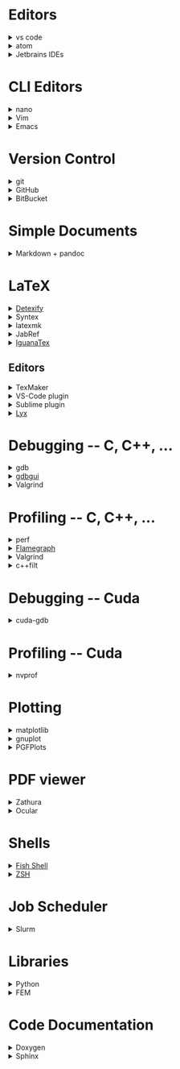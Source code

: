 # Editors

<details><summary>vs code</summary>
</details>

<details><summary>atom</summary>
</details>

<details><summary>Jetbrains IDEs</summary>
Kostenpflichtige IDE für Java, Python, C, C++, PHP.

 * Es gibt eine kostenlose [Studentenversion](https://www.jetbrains.com/student/).

</details>

# CLI Editors

<details><summary>nano</summary>
Die am einfachsten zu benutzende Option. Mit selbsterklärender Benutzung.
</details>

<details><summary>Vim</summary>
Komplexerer Command Line Editor mit komplexerer Bedinung aber extrem vielen Features. Am Anfang sollte man sich ein Vim-Cheat-Sheet googeln.
</details>

<details><summary>Emacs</summary>
Komplexerer Command Line Editor mit komplexerer Bedinung aber extrem vielen Features. Am Anfang sollte man sich ein Emacs-Cheat-Sheet googeln.
</details>

# Version Control

<details><summary>git</summary>

 * Das [Git Book](https://git-scm.com/book/en/v2) ist ein guter Startpunkt.
 * `git gui` um Commits zu erstellen und `gitk` um die History anzuschauen.

</details>

<details><summary>GitHub</summary>
Host für Git-Repositories.

 * Wenn man sich einen Studenten Account zulegt, kann man auch private Repos machen.

</details>

<details><summary>BitBucket</summary>
Kostenlose alternative zu GitHub mit privaten Repositories.
</details>

# Simple Documents

<details><summary>Markdown + pandoc</summary>
Good for writing pdf documents quickly. Not as nice as LaTeX but good enough for exercises.

 * Can compile markdown to pdf, html and many others.
 * Allows inline html and latex formulas, ...

</details>

# LaTeX

<details><summary><a href="http://detexify.kirelabs.org/classify.html">Detexify</a></summary>
Male das Symbol das du brauchst und Detexify sagt dir den LaTeX-Befehl und das zugehörige Package.
</details>

<details><summary>Syntex</summary>

Wenn man LaTeX mit der Option `--synctex=1` kompiliert, wird eine `*.synctex.gz` Datei erstellt, die die Vorwärts- und Rückwärtssuche ermöglicht. Das heißt konkret, dass man im Editor bzw. PDF/PS/DVI-Viewer, der das unterstützt, durch Strg + Klick auf eine Stelle, jeweils zu der selben Stelle im anderen Programm kommt.
</details>

<details><summary>latexmk</summary>
Perl-Skript das automatisch die nötige Anzahl an Schritten für Index, BibTeX/Biber, Referenzen, etc. ausführt.

 * Die Option `Option -pvc` bewirkt automatisch eine kontinuierliche Vorschau.

</details>

<details><summary>JabRef</summary>
Tool zum Verwalten von Literatur für Latex auf Basis von BibTeX. Man kann suchen, PDFs verknüpfen und Zusammenfassungen schreiben.
</details>

<details><summary><a href="http://www.jonathanleroux.org/software/iguanatex/">IguanaTex</a></summary>
Plugin für PowerPoint um Latex-Formeln direkt einzubinden.
</details>

## Editors

<details><summary>TexMaker</summary>
</details>

<details><summary>VS-Code plugin</summary>
</details>

<details><summary>Sublime plugin</summary>

 * LaTeXTools
 * LaTeX-cwl

</details>

<details><summary><a href="https://www.lyx.org/Screenshots">Lyx</a></summary>
WYSIWYM Editor für Dokumente. Formeln werden direkt (fast) so gesetzt wie sie später aussehen. Verwendet intern LaTeX und kann auch den LaTeX Code exportieren.  Mit ein paar wenigen Shortcuts kann man sehr schell mathematische Formeln schreiben (z.B. `Alt-M G A` für Alpha (also "Alt Math Greek Alpha"), oder `Alt-M I` für Integrale).

 * Mit `Strg-L` kann man inline LaTeX schreiben, wenn der Editor bestimmte Funktionen nicht unterstützt.

</details>

# Debugging -- C, C++, ...

<details><summary>gdb</summary>

 * You can modify the _startup script_ `~/.gdbinit`. There exists various init files to support _colored output_ ([copy this file in the init file](https://github.com/RAttab/dotfiles/blob/master/colors.gdb)) and many other other features.
 * If you want to debug a program wich takes _command line arguments_ you can pass them like `gdb --args program param1 param2`.
 * You can print the first three elements of _arrays_ using `p *ptr@3`. If you have a 3x2 matrix you can also use `p *ptr@3@2` which will give a clearer structure to the output than `p *ptr@6`.

</details>

<details><summary><a href="https://gdbgui.com/screenshots.html">gdbgui</a></summary>
"Browser-based debugger for C, C++, go, rust, and more"
</details>

<details><summary>Valgrind</summary>
Useful if you have hard to find _memory bugs_ when gdb doesen't catch them or doesen't give any useful information. Examples are _double free_-bugs, bughs which corrupted the allocator meta data (in this case you might get an error the next time you try to allocate any new memory) or reading _uninitialized memory_.

 * You can use the flag `valgrind --track-origins=yes` to make valgrind track and report where you allocated uninitialized memory.
 * Besides memory checks with the default `--tool=memcheck` there also exist many other tools. E.g. `--tool=cachegrind` wich compute _cache misses_ for the instruction cache and memory chache.
 * Warning: valgrind will make you program run really slow.

</details>

# Profiling -- C, C++, ...

<details><summary>perf</summary>
</details>

<details><summary><a href="http://www.brendangregg.com/flamegraphs.html">Flamegraph</a></summary>

Nice way to [visually present](http://www.brendangregg.com/FlameGraphs/cpuflamegraphs.html) the results of `perf`.

 * `perf script | ~/FlameGraph/stackcollapse-perf.pl | ~/FlameGraph/flamegraph.pl > flamegraph.svg` creates a svg image from the perf script.
 * You can also mix it with some `grep`, `sed`, oder `c++filt`.
 * There also exists a [module](https://github.com/evanhempel/python-flamegraph) for python.

</details>

<details><summary>Valgrind</summary>

 * For measuring _cache misses_. See the valgrind section in 'Debugging'

</details>

<details><summary>c++filt</summary>
Demangles C++ names to make them more readable. Nice in combination with profiler output or flamegraphs.
</details>

# Debugging -- Cuda

<details><summary>cuda-gdb</summary>
Gdb with cuda extension. You can also set _breakpoints in kernels_ and switch between threads to inspect the variables.

 * You can also create an init file `~/cuda-gdbinit`. Just use the same file as for `gdb` if you want colored backtraces.
 * To break on API errors like failed kernel launches or other error codes use `set cuda api_failures stop`.
 * To check for _invalid memory addresses_, you can use `set cuda memcheck on` to enable something like `valgrind --tool=memcheck` for cuda. Warning: This makes your program much slower.
 * TODO: problem with breakpoints on gpu connected to display.

</details>

# Profiling -- Cuda

<details><summary>nvprof</summary>
Command line profiler for Cuda programs. You can also generate a file which can be imported to `nvvp` using `--analysis-metrics -o file`. This helps with profiling a remote program.

 * You can output the profiling in CSV format using a common time unit using `--csv -u us`.
 * Profiling can be limited to specific kernels using `--kernels my_kernel` which applies to following `--analysis-metrics`, `--events` or `--metrics` options.
 * You can control the GPUs visible to your program by setting the environment variable `CUDA_VISIBLE_DEVICES`. Example: `CUDA_VISIBLE_DEVICES=0,2` masks out GPU 1. Run `nvidia-smi` to get the number of each GPU.

</details>

# Plotting

<details><summary>matplotlib</summary>
Python library for plotting.
</details>

<details><summary>gnuplot</summary>
Language especially for plotting. Can export to many formats including png, svg, latex.

 * You can use the init file `.gnuplot` to run code or set settings startup
 * Can fit arbitrary parameters to compute a function that approximates the data points using `fit`.
 * You can also plot data using the output of shell commands: `plot '< python gen_data.py'` or `plot '< sed -n "s/^# //p" file'` or even with pipes `plot '< cat data/* | sed -n "s#re=\(.*\)#\1#p"'`

</details>

<details><summary>PGFPlots</summary>
Package um direkt in LaTeX Plots aus CSV Datein zu erstellen. Unterstützt unter anderem Graphen, Diagramme, Boxplots und 3D-Plots.

 * Es gibt auch viele high-level Funkionen wie Schleifen und Zufallszahlen.
 * Langsam bei vielen Plots. Um das häufige neuberechnen der Plots zu umgehen, kann man aber die Plots in einem externen File anlegen, als PDF compilieren, und dann mittels `\includegraphics{...}` wieder einbinden.
 * Kann auch gnuplot zum Plotten verwenden.

</details>

# PDF viewer

<details><summary>Zathura</summary>
</details>

<details><summary>Ocular</summary>
</details>

# Shells

<details><summary><a href="https://fishshell.com/docs/current/tutorial.html">Fish Shell</a></summary>
Shell mit Autocompletion und vielen weiteren Features.
</details>

<details><summary><a href="https://github.com/robbyrussell/oh-my-zsh">ZSH</a></summary>
Shell mit Autocompletion und vielen weiteren Features.
</details>

# Job Scheduler

<details><summary>Slurm</summary>
Job manager.

 * `srun --ntasks 42 script.sh` allocates 42 tasks and runs the job in your terminal. The default is one task  per  node.
 * `srun --ntasks 42 --pty bash` allocates 42 tasks and starts an interactive session. Use `exit` to exit the interactive session.
 * `sbatch --ntasks=1 script.sh` allocates and runs script. script gets _copied_ to an other location and gets run, once there are enough recources available.
 * `squeue` to see the current jobs in the job queue.
 * `scancel` to kill your jobs or revoke them from the queue.
 * `salloc --ntasks=42` allocate recources for yourself, but stay on login node. If you want to use the recources use `srun` afterwards. Useful if one jobs contains multiple `srun` commands, as you don't have to reallocate recources for each job. Use `exit` to exit the allocation.
 * Use `--job-name="Bob"` to give your job a descriptive name.
 * Use `--time=8:00:00` to set the upper limit for the runtime of your program.

</details>

# Libraries

<details><summary>Python</summary>

 * Numpy für effizientere Array/Vector/Matrix-Berechnungen.
 * [Scipy](https://docs.scipy.org/doc/scipy/reference/index.html) bietet viele nützliche Algorithmen für z.B. Lineare Algrabra, FFT und Optimierung.
 * Sympy for smybolisches Rechnen, Integrieren, Differenzieren.
 * Matplotlib zum plotten.

</details>

<details><summary>FEM</summary>

 * FeniCS: Python
 * deal.II: C++

</details>

# Code Documentation

<details><summary>Doxygen</summary>
</details>

<details><summary>Sphinx</summary>
</details>
